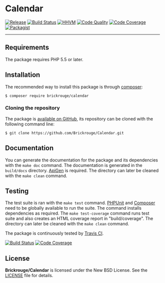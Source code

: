 # Calendar

[![Release](https://img.shields.io/packagist/v/Brickrouge/Calendar.svg)](https://github.com/Brickrouge/Calendar/releases)
[![Build Status](https://img.shields.io/travis/Brickrouge/Calendar.svg)](http://travis-ci.org/Brickrouge/Calendar)
[![HHVM](https://img.shields.io/hhvm/brickrouge/Calendar.svg)](http://hhvm.h4cc.de/package/brickrouge/Calendar)
[![Code Quality](https://img.shields.io/scrutinizer/g/Brickrouge/Calendar.svg)](https://scrutinizer-ci.com/g/Brickrouge/Calendar)
[![Code Coverage](https://img.shields.io/coveralls/Brickrouge/Calendar.svg)](https://coveralls.io/r/Brickrouge/Calendar)
[![Packagist](https://img.shields.io/packagist/dt/brickrouge/Calendar.svg)](https://packagist.org/packages/brickrouge/Calendar)






----------





## Requirements

The package requires PHP 5.5 or later.





## Installation

The recommended way to install this package is through [composer](http://getcomposer.org/):

```
$ composer require brickrouge/calendar
```





### Cloning the repository

The package is [available on GitHub](https://github.com/Brickrouge/Calendar), its repository can
be cloned with the following command line:

	$ git clone https://github.com/Brickrouge/Calendar.git





## Documentation

You can generate the documentation for the package and its dependencies with the `make doc` command.
The documentation is generated in the `build/docs` directory. [ApiGen](http://apigen.org/) is
required. The directory can later be cleaned with the `make clean` command.





## Testing

The test suite is ran with the `make test` command. [PHPUnit](https://phpunit.de/) and
[Composer](http://getcomposer.org/) need to be globally available to run the suite. The command
installs dependencies as required. The `make test-coverage` command runs test suite and also creates
an HTML coverage report in "build/coverage". The directory can later be cleaned with the `make
clean` command.

The package is continuously tested by [Travis CI](http://about.travis-ci.org/).

[![Build Status](https://img.shields.io/travis/Brickrouge/Calendar.svg)](https://travis-ci.org/Brickrouge/Calendar)
[![Code Coverage](https://img.shields.io/coveralls/Brickrouge/Calendar.svg)](https://coveralls.io/r/Brickrouge/Calendar)




## License

**Brickrouge/Calendar** is licensed under the New BSD License. See the [LICENSE](LICENSE) file for details.
